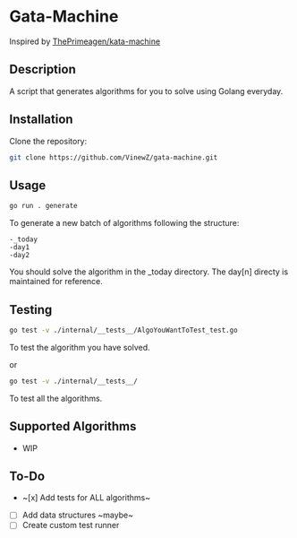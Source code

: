 # Gata-Machine
Inspired by [ThePrimeagen/kata-machine](https://github.com/ThePrimeagen/kata-machine)

## Description
A script that generates algorithms for you to solve using Golang everyday.

## Installation
Clone the repository:
```bash
git clone https://github.com/VinewZ/gata-machine.git
```

## Usage
```bash
go run . generate
```
To generate a new batch of algorithms following the structure:
```
-_today
-day1
-day2
```
You should solve the algorithm in the _today directory.
The day[n] directy is maintained for reference.

## Testing
```bash
go test -v ./internal/__tests__/AlgoYouWantToTest_test.go
```
To test the algorithm you have solved.

or

```bash
go test -v ./internal/__tests__/
```
To test all the algorithms.

## Supported Algorithms
- WIP

## To-Do
- ~[x]  Add tests for ALL algorithms~
- [ ]  Add data structures
~maybe~
- [ ]  Create custom test runner
